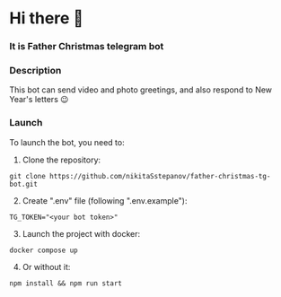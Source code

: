<h1>Hi there 👋</h1>
<h3>It is Father Christmas telegram bot</h3>

### Description
This bot can send video and photo greetings, and also respond to New Year's letters 😉

### Launch
To launch the bot, you need to:

1) Clone the repository:
```shell
git clone https://github.com/nikitaSstepanov/father-christmas-tg-bot.git
```

2) Create ".env" file (following ".env.example"):
```shell
TG_TOKEN="<your bot token>"
```

3) Launch the project with docker:
```shell
docker compose up
```
4) Or without it:
```shell
npm install && npm run start
```
